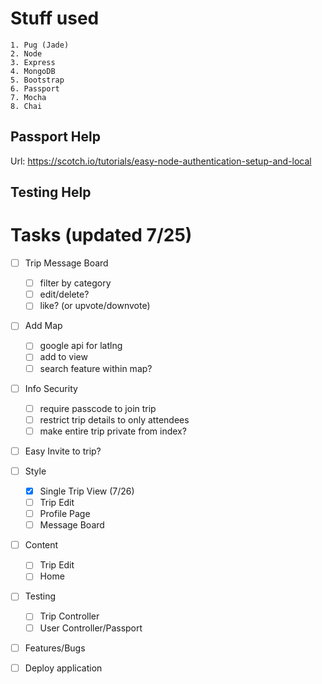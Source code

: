 # Stuff used

    1. Pug (Jade)
    2. Node
    3. Express
    4. MongoDB
    5. Bootstrap
    6. Passport
    7. Mocha
    8. Chai

## Passport Help

Url: https://scotch.io/tutorials/easy-node-authentication-setup-and-local

## Testing Help

# Tasks (updated 7/25)

- [ ] Trip Message Board

  - [ ] filter by category
  - [ ] edit/delete?
  - [ ] like? (or upvote/downvote)

- [ ] Add Map

  - [ ] google api for latlng
  - [ ] add to view
  - [ ] search feature within map?

- [ ] Info Security

  - [ ] require passcode to join trip
  - [ ] restrict trip details to only attendees
  - [ ] make entire trip private from index?

- [ ] Easy Invite to trip?

- [ ] Style

  - [x] Single Trip View (7/26)
  - [ ] Trip Edit
  - [ ] Profile Page
  - [ ] Message Board

- [ ] Content

  - [ ] Trip Edit
  - [ ] Home

- [ ] Testing

  - [ ] Trip Controller
  - [ ] User Controller/Passport

- [ ] Features/Bugs

- [ ] Deploy application

